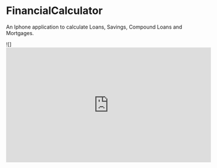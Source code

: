# FinancialCalculator
An Iphone application to calculate Loans, Savings, Compound Loans and Mortgages. 


![] <iframe width="560" height="315" src="https://www.youtube.com/embed/pkYtXJyE3lc" frameborder="0" allow="accelerometer; autoplay; encrypted-media; gyroscope; picture-in-picture" allowfullscreen></iframe>
